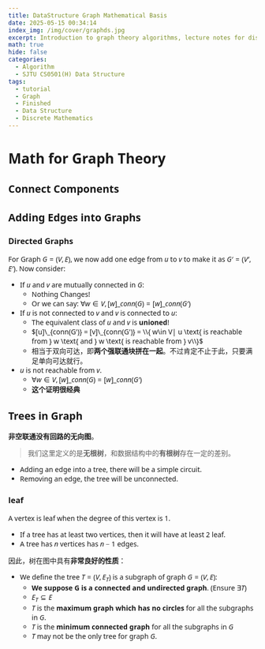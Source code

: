 ```yaml
---
title: DataStructure Graph Mathematical Basis
date: 2025-05-15 00:34:14
index_img: /img/cover/graphds.jpg
excerpt: Introduction to graph theory algorithms, lecture notes for discrete mathematics.
math: true
hide: false
categories:
  - Algorithm
  - SJTU CS0501(H) Data Structure
tags:
  - tutorial
  - Graph
  - Finished
  - Data Structure
  - Discrete Mathematics
---
```


<style>
  html, body, .markdown-body {
    font-family: Georgia, sans, serif;
  }
</style>

# Math for Graph Theory

## Connect Components

## Adding Edges into Graphs

### Directed Graphs

For Graph $G = (V,E)$, we now add one edge from $u$ to $v$ to make it as $G' = (V', E')$. Now consider:

- If $u$ and $v$ are mutually connected in $G$:
	- Nothing Changes!
	- Or we can say: $\forall w \in V, [w]\_{conn(G)} = [w]\_{conn(G')}$
- If $u$ is not connected to $v$ and $v$ is connected to $u$:
	- The equivalent class of $u$ and $v$ is **unioned**!
	- $[u]\_{conn(G')} = [v]\_{conn(G')} = \\{ w\in V| u \text{ is reachable from } w \text{ and } w \text{ is reachable from } v\\}$
	- 相当于双向可达，即**两个强联通块拼在一起**。不过肯定不止于此，只要满足单向可达就行。
- $u$ is not reachable from $v$.
  - $\forall w \in V, [w]\_{conn(G)} = [w]\_{conn(G')}$
  - **这个证明很经典**

## Trees in Graph

**非空联通没有回路的无向图**。

> 我们这里定义的是**无根树**，和数据结构中的**有根树**存在一定的差别。

- Adding an edge into a tree, there will be a simple circuit.
- Removing an edge, the tree will be unconnected.

### leaf

A vertex is leaf when the degree of this vertex is 1.

- If a tree has at least two vertices, then it will have at least 2 leaf.
- A tree has $n$ vertices has $n-1$ edges.

因此，树在图中具有**非常良好的性质**：

- We define the tree $T = (V, E_T)$ is a subgraph of graph $G = (V, E)$:
	- **We suppose G is a connected and undirected graph**. (Ensure $\exists T$)
	- $E_T \subseteq E$
	- $T$ is the **maximum graph which has no circles** for all the subgraphs in $G$.
	- $T$ is the **minimum connected graph** for all the subgraphs in $G$
	- $T$ may not be the only tree for graph $G$.

